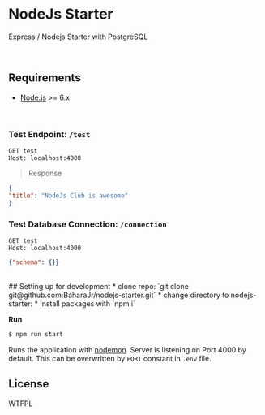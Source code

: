 
# NodeJs Starter

Express / Nodejs Starter with PostgreSQL


<br />

## Requirements
- [Node.js](https://nodejs.org/) >= 6.x

<br />

### Test Endpoint: `/test`
```
GET test
Host: localhost:4000
```
> Response
```JSON
{
"title": "NodeJs Club is awesome"
}
```

### Test Database Connection: `/connection`

```
GET test
Host: localhost:4000
```
```JSON
{"schema": {}}
```
<br />
## Setting up for development
* clone repo: `git clone git@github.com:BaharaJr/nodejs-starter.git` 
* change directory to nodejs-starter: 
* Install packages with `npm i`
<br />

**Run**
```bash
$ npm run start
```
Runs the application with [nodemon]("https://nodemon.io/"). Server is listening on Port 4000 by default. This can be overwritten by `PORT` constant in `.env` file. 
<br />

## License
WTFPL

